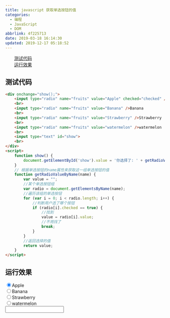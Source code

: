 ```yaml
---
title: javascript 获取单选按钮的值
categories:
  - 编程
  - JavaScript
  - DOM
abbrlink: 4f225713
date: 2019-03-18 16:14:30
updated: 2019-12-17 05:18:52
---
```

<div id='my_toc'><a href="/blog/4f225713/#测试代码" class="header_2">测试代码</a>&nbsp;<br><a href="/blog/4f225713/#运行效果" class="header_2">运行效果</a>&nbsp;<br></div>
<style>.header_1{margin-left: 1em;}.header_2{margin-left: 2em;}.header_3{margin-left: 3em;}.header_4{margin-left: 4em;}.header_5{margin-left: 5em;}.header_6{margin-left: 6em;}</style>
<!--more-->
<script>if (navigator.platform.search('arm')==-1){document.getElementById('my_toc').style.display = 'none';}var e,p = document.getElementsByTagName('p');while (p.length>0) {e = p[0];e.parentElement.removeChild(e);}</script>

<!--end-->
## 测试代码 ##
```html
<div onchange="show();">
    <input type="radio" name="fruits" value="Apple" checked="checked" />Apple
    <br>
    <input type="radio" name="fruits" value="Banana" />Banana
    <br>
    <input type="radio" name="fruits" value="Strawberry" />Strawberry
    <br>
    <input type="radio" name="fruits" value="watermelon" />watermelon
    <br>
    <input type="text" id="show">
    <br>
</div>
<script>
    function show() {
        document.getElementById('show').value = '你选择了: ' + getRadioValueByName('fruits');
    }
    // 根据单选按钮的name属性来获取这一组单选按钮的值
    function getRadioValueByName(name) {
        var value = "";
        //某个单选按钮组
        var radio = document.getElementsByName(name);
        //遍历该组的单选按钮
        for (var i = 0; i < radio.length; i++) {
            //判断用户选了哪个按钮
            if (radio[i].checked == true) {
                //找到
                value = radio[i].value;
                //不用找了
                break;
            }
        }
        //返回选择的值
        return value;
    } 
</script>
```
## 运行效果 ##

<div onchange="show();"><input type="radio" name="fruits" value="Apple" checked="checked" />Apple<br><input type="radio" name="fruits" value="Banana" />Banana<br><input type="radio" name="fruits" value="Strawberry" />Strawberry<br><input type="radio" name="fruits" value="watermelon" />watermelon<br><input type="text" id="show"><br></div>
<script>
    function show() {
        document.getElementById('show').value = '你选择了: ' + getRadioValueByName('fruits');
    }
    function getRadioValueByName(name) {
        var value = "";
        //某个单选按钮组
        var radio = document.getElementsByName(name);
        //遍历该组的单选按钮
        for (var i = 0; i < radio.length; i++) {
            //判断用户选了哪个按钮
            if (radio[i].checked == true) {
                //找到
                value = radio[i].value;
                //不用找了
                break;
            }
        }
        //返回选择的值
        return value;
    } 
</script>

